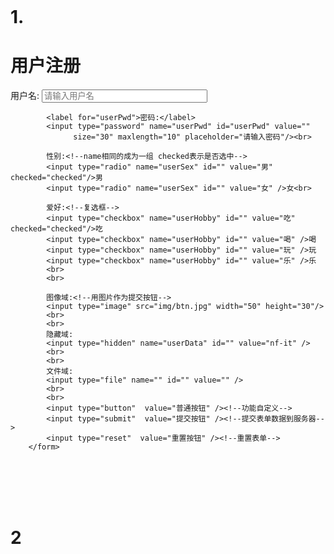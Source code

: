 ```html

```

# 1.

<!DOCTYPE html>
<html>
	<head>
		<meta charset="utf-8" />
		<title></title>
	</head>
	<body>
		<h1>用户注册</h1>
		<form name="form1" action="regsuccess.html" target="_blank"
				method="get" enctype="">
			<label for="userName">用户名:</label>
			<input type="text" name="userName" id="userName" value="" 
						 size="30" maxlength="10" placeholder="请输入用户名"/><br>

			<label for="userPwd">密码:</label>
			<input type="password" name="userPwd" id="userPwd" value="" 
				  size="30" maxlength="10" placeholder="请输入密码"/><br>
			
			性别:<!--name相同的成为一组 checked表示是否选中-->
			<input type="radio" name="userSex" id="" value="男"  checked="checked"/>男
			<input type="radio" name="userSex" id="" value="女" />女<br>
			
			爱好:<!--复选框-->
			<input type="checkbox" name="userHobby" id="" value="吃" checked="checked"/>吃
			<input type="checkbox" name="userHobby" id="" value="喝" />喝
			<input type="checkbox" name="userHobby" id="" value="玩" />玩
			<input type="checkbox" name="userHobby" id="" value="乐" />乐
			<br>
			<br>
			
			图像域:<!--用图片作为提交按钮-->
			<input type="image" src="img/btn.jpg" width="50" height="30"/>
			<br>
			<br>
			隐藏域:
			<input type="hidden" name="userData" id="" value="nf-it" />
			<br>
			<br>
			文件域:
			<input type="file" name="" id="" value="" />
			<br>
			<br>
			<input type="button"  value="普通按钮" /><!--功能自定义-->
			<input type="submit"  value="提交按钮" /><!--提交表单数据到服务器-->
			<input type="reset"  value="重置按钮" /><!--重置表单-->
		</form>


​	
​		
​	
​	</body>

</html>

# 2

```html

```

